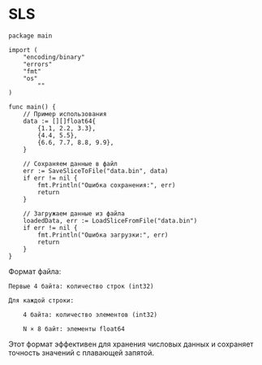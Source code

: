 # SLS

```
package main

import (
	"encoding/binary"
	"errors"
	"fmt"
	"os"
        ""
)

func main() {
	// Пример использования
	data := [][]float64{
		{1.1, 2.2, 3.3},
		{4.4, 5.5},
		{6.6, 7.7, 8.8, 9.9},
	}

	// Сохраняем данные в файл
	err := SaveSliceToFile("data.bin", data)
	if err != nil {
		fmt.Println("Ошибка сохранения:", err)
		return
	}

	// Загружаем данные из файла
	loadedData, err := LoadSliceFromFile("data.bin")
	if err != nil {
		fmt.Println("Ошибка загрузки:", err)
		return
	}
}
```


Формат файла:

    Первые 4 байта: количество строк (int32)

    Для каждой строки:

        4 байта: количество элементов (int32)

        N × 8 байт: элементы float64

Этот формат эффективен для хранения числовых данных и сохраняет точность значений с плавающей запятой.
